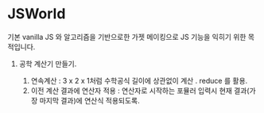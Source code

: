 # JSWorld

기본 vanilla JS 와 알고리즘을 기반으로한 가젯 메이킹으로 JS 기능을 익히기 위한 목적입니다.

1. 공학 계산기 만들기.

    1. 연속계산  : 3 x 2 x 1처럼 수학공식 길이에 상관없이 계산 . reduce 를 활용.
    2. 이전 계산 결과에 연산자 적용 : 
        연산자로 시작하는 포뮬러 입력시 현재 결과(가장 마지막 결과)에 연산식 적용되도록.